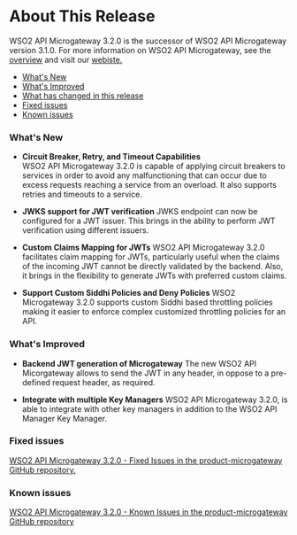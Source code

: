 # About This Release

WSO2 API Microgateway 3.2.0 is the successor of WSO2 API Microgateway version 3.1.0. For more information on WSO2 API Microgateway, see the [overview]({{base_path}}/getting-started/overview/) and visit our [webiste.](https://wso2.com/api-management/api-microgateway/)

-   [What's New](#whats-new)
-   [What's Improved](#whats-improved)
-   [What has changed in this release](#what-has-changed-in-this-release)
-   [Fixed issues](#fixed-issues)
-   [Known issues](#known-issues)

### What's New

-  **Circuit Breaker, Retry, and Timeout Capabilities**   
   WSO2 API Microgateway 3.2.0 is capable of applying circuit breakers to services in order to avoid any malfunctioning that can occur due to excess requests reaching a service from an overload. It also supports retries and timeouts to a service.

- **JWKS support for JWT verification**
  JWKS endpoint can now be configured for a JWT issuer. This brings in the ability to perform JWT verification using different issuers.

- **Custom Claims Mapping for JWTs**
 WSO2 API Microgateway 3.2.0 facilitates claim mapping for JWTs, particularly useful when the claims of the incoming JWT cannot be directly validated by the backend. Also, it brings in the flexibility to generate JWTs with preferred custom claims.
 
- **Support Custom Siddhi Policies and Deny Policies**
  WSO2 Microgateway 3.2.0 supports custom Siddhi based throttling policies making it easier to enforce complex customized throttling policies for an API.


### What's Improved

- **Backend JWT generation of Microgateway**
   The new WSO2 API Micorgateway allows to send the JWT in any header, in oppose to a pre-defined request header, as required.

- **Integrate with multiple Key Managers**
   WSO2 API Microgateway 3.2.0,  is able to integrate with other key managers in addition to the WSO2 API Manager Key Manager.


### Fixed issues

[WSO2 API Microgateway 3.2.0 - Fixed Issues in the product-microgateway GitHub repository.](https://github.com/wso2/product-microgateway/issues?q=is%3Aissue+project%3Awso2%2Fproduct-microgateway%2F9+is%3Aclosed+label%3AType%2FBug+)

### Known issues

[WSO2 API Microgateway 3.2.0 - Known Issues in the product-microgateway GitHub repository](https://github.com/wso2/product-microgateway/issues?utf8=%E2%9C%93&q=is%3Aopen+is%3Aissue)
